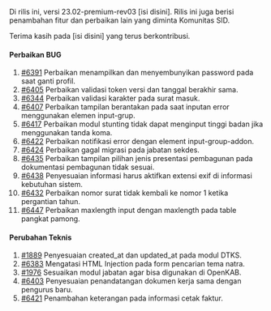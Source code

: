 Di rilis ini, versi 23.02-premium-rev03 [isi disini]. Rilis ini juga berisi penambahan fitur dan perbaikan lain yang diminta Komunitas SID.

Terima kasih pada [isi disini] yang terus berkontribusi.

#### Perbaikan BUG

1. [#6391](https://github.com/OpenSID/OpenSID/issues/6391) Perbaikan menampilkan dan menyembunyikan password pada saat ganti profil.
2. [#6405](https://github.com/OpenSID/OpenSID/issues/6405) Perbaikan validasi token versi dan tanggal berakhir sama.
3. [#6344](https://github.com/OpenSID/OpenSID/issues/6344) Perbaikan validasi karakter pada surat masuk.
4. [#6407](https://github.com/OpenSID/OpenSID/issues/6407) Perbaikan tampilan berantakan pada saat inputan error menggunakan elemen input-grup.
5. [#6417](https://github.com/OpenSID/OpenSID/issues/6417) Perbaikan modul stunting tidak dapat menginput tinggi badan jika menggunakan tanda koma.
6. [#6422](https://github.com/OpenSID/OpenSID/issues/6422) Perbaikan notifikasi error dengan element input-group-addon.
7. [#6424](https://github.com/OpenSID/OpenSID/issues/6424) Perbaikan gagal migrasi pada jabatan sekdes.
8. [#6435](https://github.com/OpenSID/OpenSID/issues/6435) Perbaikan tampilan pilihan jenis presentasi pembagunan pada dokumentasi pembagunan tidak sesuai.
9. [#6438](https://github.com/OpenSID/OpenSID/issues/6438) Penyesuaian informasi harus aktifkan extensi exif di informasi kebutuhan sistem.
10. [#6432](https://github.com/OpenSID/OpenSID/issues/6432) Perbaikan nomor surat tidak kembali ke nomor 1 ketika pergantian tahun.
11. [#6447](https://github.com/OpenSID/OpenSID/issues/6447) Perbaikan maxlength input dengan maxlength pada table pangkat pamong.

#### Perubahan Teknis

1. [#1889](https://github.com/OpenSID/premium/issues/1889) Penyesuaian created_at dan updated_at pada modul DTKS.
2. [#6383](https://github.com/OpenSID/OpenSID/issues/6383) Mengatasi HTML Injection pada form pencarian tema natra.
3. [#1976](https://github.com/OpenSID/premium/issues/1976) Sesuaikan modul jabatan agar bisa digunakan di OpenKAB.
4. [#6403](https://github.com/OpenSID/OpenSID/issues/6403) Penyesuaian penandatangan dokumen kerja sama dengan pengurus baru.
5. [#6421](https://github.com/OpenSID/OpenSID/issues/6421) Penambahan keterangan pada informasi cetak faktur.
